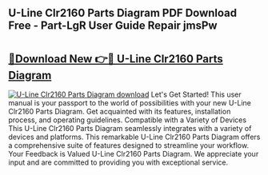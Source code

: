 ## U-Line Clr2160 Parts Diagram PDF Download Free - Part-LgR User Guide Repair jmsPw

# <h2><a href="http://dfjm9b.blite.top/?on=U-Line+Clr2160+Parts+Diagram">🔗Download New 👉🔴 U-Line Clr2160 Parts Diagram</a></h2>

[![U-Line Clr2160 Parts Diagram download](https://i.imgur.com/lujVjoI.png)](http://dfjm9b.blite.top/?on=U-Line+Clr2160+Parts+Diagram)
Let's Get Started! This user manual is your passport to the world of possibilities with your new U-Line Clr2160 Parts Diagram. Get acquainted with its features, installation process, and operating guidelines. Compatible with a Variety of Devices This U-Line Clr2160 Parts Diagram seamlessly integrates with a variety of devices and platforms. This remarkable U-Line Clr2160 Parts Diagram offers a comprehensive suite of features designed to streamline your workflow. Your Feedback is Valued U-Line Clr2160 Parts Diagram. We appreciate your input and are committed to providing you with exceptional service.
